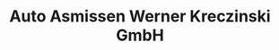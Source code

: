 ---
title: "Auto Asmissen Werner Kreczinski GmbH"
url: /extertal/auto-asmissen-werner-kreczinski-gmbh/
shop: Autowerkstatt
---